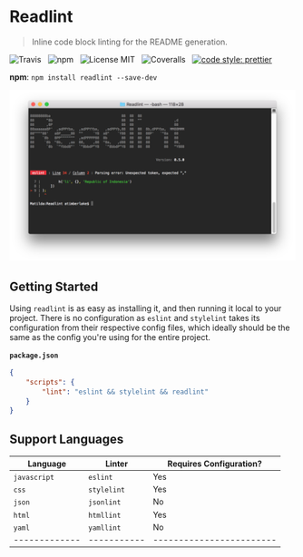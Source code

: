 # Readlint

> Inline code block linting for the README generation.

![Travis](http://img.shields.io/travis/Wildhoney/Readlint.svg?style=for-the-badge)
&nbsp;
![npm](http://img.shields.io/npm/v/readlint.svg?style=for-the-badge)
&nbsp;
![License MIT](http://img.shields.io/badge/license-mit-lightgrey.svg?style=for-the-badge)
&nbsp;
![Coveralls](https://img.shields.io/coveralls/Wildhoney/Readlint.svg?style=for-the-badge)
&nbsp;
[![code style: prettier](https://img.shields.io/badge/code_style-prettier-ff69b4.svg?style=for-the-badge)](https://github.com/prettier/prettier)

**npm**: `npm install readlint --save-dev`

<img src="media/screenshot.png" alt="Readlint" />

## Getting Started

Using `readlint` is as easy as installing it, and then running it local to your project. There is no configuration as `eslint` and `stylelint` takes its configuration from their respective config files, which ideally should be the same as the config you're using for the entire project.

**`package.json`**

```json
{
    "scripts": {
        "lint": "eslint && stylelint && readlint"
    }
}
```

## Support Languages

| Language     | Linter      | Requires Configuration? |
| -------------| ----------- | ------------------------|
| `javascript` | `eslint`    | Yes                     |
| `css`        | `stylelint` | Yes                     |
| `json`       | `jsonlint`  | No                      |
| `html`       | `htmllint`  | Yes                     |
| `yaml`       | `yamllint`  | No                      |
| -------------| ----------- | ------------------------|
